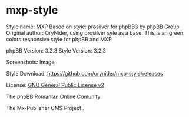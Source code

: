 # mxp-style
Style name: MXP
Based on style: prosilver for phpBB3 by phpBB Group
Original author: OryNider, using prosilver syle as a base. 
This is an green colors responsive style for phpBB and MXP.


phpBB Version: 3.2.3 Style Version: 3.2.3 

Screenshots: Image 

Style Download: https://github.com/orynider/mxp-style/releases 

License: [GNU General Public License v2](http://opensource.org/licenses/GPL-2.0) 

The phpBB Romanian Online Comunity 

The Mx-Publisher CMS Project   .
